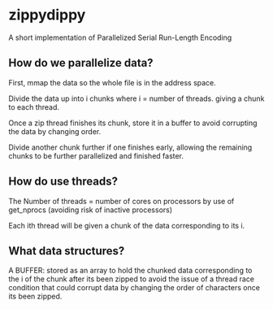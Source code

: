 # zippydippy
A short implementation of Parallelized Serial Run-Length Encoding

## How do we parallelize data?
First, mmap the data so the whole file is in the address space.

Divide the data up into i chunks where i = number of threads. giving a chunk to each thread.

Once a zip thread finishes its chunk, store it in a buffer to avoid corrupting the data by changing order.

Divide another chunk further if one finishes early, allowing the remaining chunks to be further parallelized and finished faster.

## How do use threads?
The Number of threads = number of cores on processors by use of get_nprocs (avoiding risk of inactive processors)

Each ith thread will be given a chunk of the data corresponding to its i.



## What data structures?
A BUFFER: stored as an array to hold the chunked data corresponding to the i of the chunk after its been zipped to avoid
the issue of a thread race condition that could corrupt data by changing the order of characters once its been zipped.

